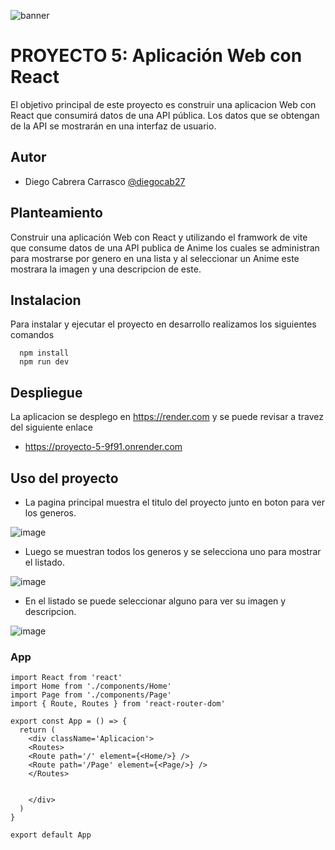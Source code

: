 ![banner](https://github.com/diegocab27/proyecto1/assets/162330383/d1251c1c-916c-4b7c-b57b-cab573e44281)

# PROYECTO 5: Aplicación Web con React

El objetivo principal de este proyecto es construir una aplicacion Web con React que consumirá datos de una API pública. Los datos que se obtengan de la API se mostrarán en una interfaz de usuario.

## Autor
- Diego Cabrera Carrasco  [@diegocab27](https://www.github.com/diegocab27)

## Planteamiento

Construir una aplicación Web con React y utilizando el framwork de vite que consume datos de una API publica de Anime los cuales se administran para mostrarse por genero en una lista y al seleccionar un Anime este mostrara la imagen y una descripcion de este.

## Instalacion 

Para instalar y ejecutar el proyecto en desarrollo realizamos los siguientes comandos

```
  npm install 
  npm run dev
```


## Despliegue

La aplicacion se desplego en https://render.com y se puede revisar a travez del siguiente enlace

- https://proyecto-5-9f91.onrender.com



## Uso del proyecto

- La pagina principal muestra el titulo del proyecto junto en boton para ver los generos.

![image](https://github.com/user-attachments/assets/eaa6d938-268c-47c0-bfc3-830ca2e02c44)


- Luego se muestran todos los generos y se selecciona uno para mostrar el listado.

![image](https://github.com/user-attachments/assets/9a5be3cf-9c43-4904-b231-3e35e269c0a2)


- En el listado se puede seleccionar alguno para ver su imagen y descripcion.

![image](https://github.com/user-attachments/assets/832c6945-66a5-4b95-a2f2-9d1a6c834376)


### App

```
import React from 'react'
import Home from './components/Home'
import Page from './components/Page'
import { Route, Routes } from 'react-router-dom'

export const App = () => {
  return (
    <div className='Aplicacion'>
    <Routes>
    <Route path='/' element={<Home/>} />
    <Route path='/Page' element={<Page/>} />
    </Routes>


    </div>
  )
}

export default App


```

